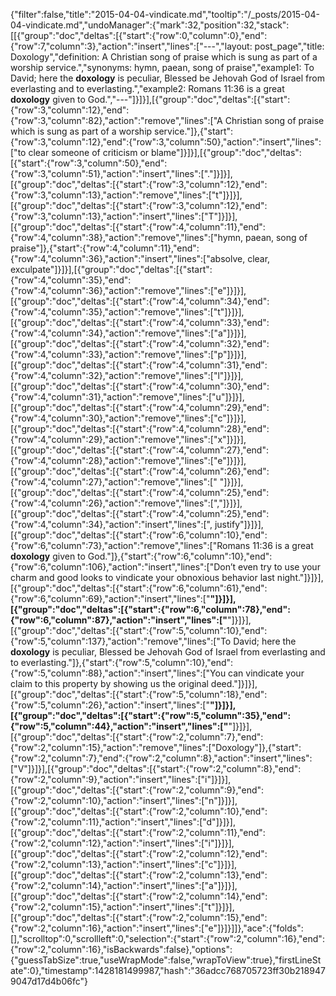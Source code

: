 {"filter":false,"title":"2015-04-04-vindicate.md","tooltip":"/_posts/2015-04-04-vindicate.md","undoManager":{"mark":32,"position":32,"stack":[[{"group":"doc","deltas":[{"start":{"row":0,"column":0},"end":{"row":7,"column":3},"action":"insert","lines":["---","layout: post_page","title: Doxology","definition: A Christian song of praise which is sung as part of a worship service.","synonyms:  hymn, paean, song of praise","example1: To David; here the <strong>doxology</strong> is peculiar, Blessed be Jehovah God of Israel from everlasting and to everlasting.","example2: Romans 11:36 is a great <strong>doxology</strong> given to God.","---"]}]}],[{"group":"doc","deltas":[{"start":{"row":3,"column":12},"end":{"row":3,"column":82},"action":"remove","lines":["A Christian song of praise which is sung as part of a worship service."]},{"start":{"row":3,"column":12},"end":{"row":3,"column":50},"action":"insert","lines":["to clear someone of criticism or blame"]}]}],[{"group":"doc","deltas":[{"start":{"row":3,"column":50},"end":{"row":3,"column":51},"action":"insert","lines":["."]}]}],[{"group":"doc","deltas":[{"start":{"row":3,"column":12},"end":{"row":3,"column":13},"action":"remove","lines":["t"]}]}],[{"group":"doc","deltas":[{"start":{"row":3,"column":12},"end":{"row":3,"column":13},"action":"insert","lines":["T"]}]}],[{"group":"doc","deltas":[{"start":{"row":4,"column":11},"end":{"row":4,"column":38},"action":"remove","lines":["hymn, paean, song of praise"]},{"start":{"row":4,"column":11},"end":{"row":4,"column":36},"action":"insert","lines":["absolve, clear, exculpate"]}]}],[{"group":"doc","deltas":[{"start":{"row":4,"column":35},"end":{"row":4,"column":36},"action":"remove","lines":["e"]}]}],[{"group":"doc","deltas":[{"start":{"row":4,"column":34},"end":{"row":4,"column":35},"action":"remove","lines":["t"]}]}],[{"group":"doc","deltas":[{"start":{"row":4,"column":33},"end":{"row":4,"column":34},"action":"remove","lines":["a"]}]}],[{"group":"doc","deltas":[{"start":{"row":4,"column":32},"end":{"row":4,"column":33},"action":"remove","lines":["p"]}]}],[{"group":"doc","deltas":[{"start":{"row":4,"column":31},"end":{"row":4,"column":32},"action":"remove","lines":["l"]}]}],[{"group":"doc","deltas":[{"start":{"row":4,"column":30},"end":{"row":4,"column":31},"action":"remove","lines":["u"]}]}],[{"group":"doc","deltas":[{"start":{"row":4,"column":29},"end":{"row":4,"column":30},"action":"remove","lines":["c"]}]}],[{"group":"doc","deltas":[{"start":{"row":4,"column":28},"end":{"row":4,"column":29},"action":"remove","lines":["x"]}]}],[{"group":"doc","deltas":[{"start":{"row":4,"column":27},"end":{"row":4,"column":28},"action":"remove","lines":["e"]}]}],[{"group":"doc","deltas":[{"start":{"row":4,"column":26},"end":{"row":4,"column":27},"action":"remove","lines":[" "]}]}],[{"group":"doc","deltas":[{"start":{"row":4,"column":25},"end":{"row":4,"column":26},"action":"remove","lines":[","]}]}],[{"group":"doc","deltas":[{"start":{"row":4,"column":25},"end":{"row":4,"column":34},"action":"insert","lines":[", justify"]}]}],[{"group":"doc","deltas":[{"start":{"row":6,"column":10},"end":{"row":6,"column":73},"action":"remove","lines":["Romans 11:36 is a great <strong>doxology</strong> given to God."]},{"start":{"row":6,"column":10},"end":{"row":6,"column":106},"action":"insert","lines":["Don’t even try to use your charm and good looks to vindicate your obnoxious behavior last night."]}]}],[{"group":"doc","deltas":[{"start":{"row":6,"column":61},"end":{"row":6,"column":69},"action":"insert","lines":["<strong>"]}]}],[{"group":"doc","deltas":[{"start":{"row":6,"column":78},"end":{"row":6,"column":87},"action":"insert","lines":["</strong>"]}]}],[{"group":"doc","deltas":[{"start":{"row":5,"column":10},"end":{"row":5,"column":137},"action":"remove","lines":["To David; here the <strong>doxology</strong> is peculiar, Blessed be Jehovah God of Israel from everlasting and to everlasting."]},{"start":{"row":5,"column":10},"end":{"row":5,"column":88},"action":"insert","lines":["You can vindicate your claim to this property by showing us the original deed."]}]}],[{"group":"doc","deltas":[{"start":{"row":5,"column":18},"end":{"row":5,"column":26},"action":"insert","lines":["<strong>"]}]}],[{"group":"doc","deltas":[{"start":{"row":5,"column":35},"end":{"row":5,"column":44},"action":"insert","lines":["</strong>"]}]}],[{"group":"doc","deltas":[{"start":{"row":2,"column":7},"end":{"row":2,"column":15},"action":"remove","lines":["Doxology"]},{"start":{"row":2,"column":7},"end":{"row":2,"column":8},"action":"insert","lines":["V"]}]}],[{"group":"doc","deltas":[{"start":{"row":2,"column":8},"end":{"row":2,"column":9},"action":"insert","lines":["i"]}]}],[{"group":"doc","deltas":[{"start":{"row":2,"column":9},"end":{"row":2,"column":10},"action":"insert","lines":["n"]}]}],[{"group":"doc","deltas":[{"start":{"row":2,"column":10},"end":{"row":2,"column":11},"action":"insert","lines":["d"]}]}],[{"group":"doc","deltas":[{"start":{"row":2,"column":11},"end":{"row":2,"column":12},"action":"insert","lines":["i"]}]}],[{"group":"doc","deltas":[{"start":{"row":2,"column":12},"end":{"row":2,"column":13},"action":"insert","lines":["c"]}]}],[{"group":"doc","deltas":[{"start":{"row":2,"column":13},"end":{"row":2,"column":14},"action":"insert","lines":["a"]}]}],[{"group":"doc","deltas":[{"start":{"row":2,"column":14},"end":{"row":2,"column":15},"action":"insert","lines":["t"]}]}],[{"group":"doc","deltas":[{"start":{"row":2,"column":15},"end":{"row":2,"column":16},"action":"insert","lines":["e"]}]}]]},"ace":{"folds":[],"scrolltop":0,"scrollleft":0,"selection":{"start":{"row":2,"column":16},"end":{"row":2,"column":16},"isBackwards":false},"options":{"guessTabSize":true,"useWrapMode":false,"wrapToView":true},"firstLineState":0},"timestamp":1428181499987,"hash":"36adcc768705723ff30b2189479047d17d4b06fc"}